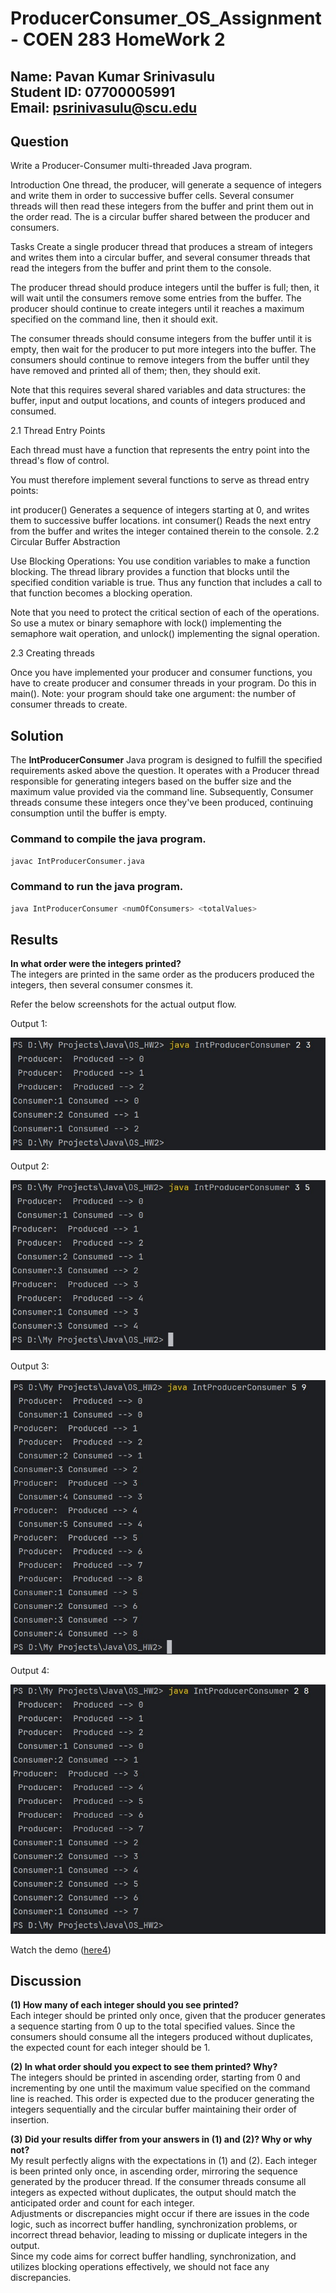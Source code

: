 # ProducerConsumer_OS_Assignment - COEN 283 HomeWork 2

## Name: Pavan Kumar Srinivasulu <br> Student ID: 07700005991 <br> Email: psrinivasulu@scu.edu

## Question
Write a Producer-Consumer multi-threaded Java program.

Introduction
One thread, the producer, will generate a sequence of integers and write them in order to successive buffer cells. Several consumer threads will then read these integers from the buffer and print them out in the order read. The is a circular buffer shared between the producer and consumers.

Tasks
Create a single producer thread that produces a stream of integers and writes them into a circular buffer, and several consumer threads that read the integers from the buffer and print them to the console.

The producer thread should produce integers until the buffer is full; then, it will wait until the consumers remove some entries from the buffer. The producer should continue to create integers until it reaches a maximum specified on the command line, then it should exit.

The consumer threads should consume integers from the buffer until it is empty, then wait for the producer to put more integers into the buffer. The consumers should continue to remove integers from the buffer until they have removed and printed all of them; then, they should exit.

Note that this requires several shared variables and data structures: the buffer, input and output locations, and counts of integers produced and consumed.

2.1 Thread Entry Points

Each thread must have a function that represents the entry point into the thread's flow of control.

You must therefore implement several functions to serve as thread entry points:

int producer() Generates a sequence of integers starting at 0, and writes them to successive buffer locations.
int consumer() Reads the next entry from the buffer and writes the integer contained therein to the console.
2.2 Circular Buffer Abstraction

Use Blocking Operations: You use condition variables to make a function blocking. The thread library provides a function that blocks until the specified condition variable is true. Thus any function that includes a call to that function becomes a blocking operation.

Note that you need to protect the critical section of each of the operations. So use a mutex or binary semaphore with lock() implementing the semaphore wait operation, and unlock() implementing the signal operation.

2.3 Creating threads

Once you have implemented your producer and consumer functions, you have to create producer and consumer threads in your program. Do this in main(). Note: your program should take one argument: the number of consumer threads to create.

## Solution

The <b>IntProducerConsumer</b> Java program is designed to fulfill the specified requirements asked above the question. It operates with a Producer thread responsible for generating integers based on the buffer size and the maximum value provided via the command line. Subsequently, Consumer threads consume these integers once they've been produced, continuing consumption until the buffer is empty. 

### Command to compile the java program.
```bash
javac IntProducerConsumer.java
```
### Command to run the java program.

```bash
java IntProducerConsumer <numOfConsumers> <totalValues> 
```

## Results

<b>In what order were the integers printed?</b><br>
The integers are printed in the same order as the producers produced the integers, then several consumer consmes it.<br>

Refer the below screenshots for the actual output flow. 

Output 1:

![Example Image](ProducerConsumer_Output1.jpeg) <br>

Output 2:

![Example Image](ProducerConsumer_Output2.jpeg) <br>

Output 3:

![Example Image](ProducerConsumer_Output3.jpeg) <br>

Output 4:

![Example Image](ProducerConsumer_Output4.jpeg) <br>

Watch the demo ([here4](https://youtu.be/KNwgiY0BpwY))

## Discussion

<b>(1) How many of each integer should you see printed?</b><br>
Each integer should be printed only once, given that the producer generates a sequence starting from 0 up to the total specified values. Since the consumers should consume all the integers produced without duplicates, the expected count for each integer should be 1.

<b>(2) In what order should you expect to see them printed? Why?</b><br>
The integers should be printed in ascending order, starting from 0 and incrementing by one until the maximum value specified on the command line is reached. This order is expected due to the producer generating the integers sequentially and the circular buffer maintaining their order of insertion.

<b>(3) Did your results differ from your answers in (1) and (2)? Why or why not?</b><br>
My result perfectly aligns with the expectations in (1) and (2). Each integer is been printed only once, in ascending order, mirroring the sequence generated by the producer thread. If the consumer threads consume all integers as expected without duplicates, the output should match the anticipated order and count for each integer.<br>
Adjustments or discrepancies might occur if there are issues in the code logic, such as incorrect buffer handling, synchronization problems, or incorrect thread behavior, leading to missing or duplicate integers in the output.<br>
Since my code aims for correct buffer handling, synchronization, and utilizes blocking operations effectively, we should not face any discrepancies.
